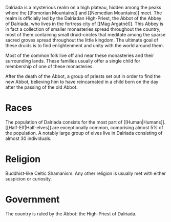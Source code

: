 Dalriada is a mysterious realm on a high plateau, hidden among the peaks where the [[Fomorian Mountains]] and [[Nemedian Mountains]] meet. The realm is officially led by the Dalriadan High-Priest, the Abbot of the Abbey of Dalriada, who lives in the fortress city of [[Mag Argatnél]]. This Abbey is in fact a collection of smaller monasteries spread throughout the country, most of them containing small druid-circles that meditate among the sparse sacred groves spread throughout the little kingdom. The ultimate goal of these druids is to find enlightenment and unity with the world around them.  

Most of the common folk live off and near these monasteries and their surrounding lands. These families usually offer a single child for membership of one of these monasteries.  

After the death of the Abbot, a group of priests set out in order to find the new Abbot, believing him to have reincarnated in a child born on the day after the passing of the old Abbot.

# Races
The population of Dalriada consists for the most part of [[Human|Humans]]. [[Half-Elf|Half-elves]] are exceptionally common, comprising almost 5% of the population. A notably large group of elves live in Dalriada consisting of almost 30 individuals.

# Religion
Buddhist-like Celtic Shamanism. Any other religion is usually met with either suspicion or curiosity.

# Government
The country is ruled by the Abbot: the High-Priest of Dalriada.


